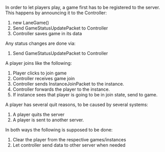 In order to let players play, a game first has to be registered to the server.
This happens by announcing it to the Controller:

1. new LaneGame()
2. Send GameStatusUpdatePacket to Controller
3. Controller saves game in its data

Any status changes are done via:
1. Send GameStatusUpdatePacket to Controller

A player joins like the following:

1. Player clicks to join game
2. Controller receives game join
3. Controller sends InstanceJoinPacket to the instance.
4. Controller forwards the player to the instance.
5. If instance sees that player is going to be in join state, send to game.


A player has several quit reasons, to be caused by several systems:
1. A player quits the server
2. A player is sent to another server.

In both ways the following is supposed to be done:
1. Clear the player from the respective games/instances
2. Let controller send data to other server when needed